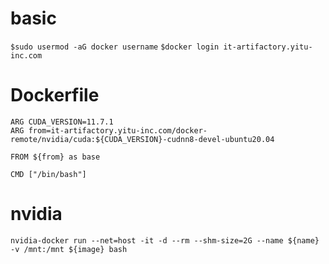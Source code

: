 # basic
`$sudo usermod -aG docker username`
`$docker login it-artifactory.yitu-inc.com`

# Dockerfile
```
ARG CUDA_VERSION=11.7.1
ARG from=it-artifactory.yitu-inc.com/docker-remote/nvidia/cuda:${CUDA_VERSION}-cudnn8-devel-ubuntu20.04

FROM ${from} as base

CMD ["/bin/bash"]
```

# nvidia
`nvidia-docker run --net=host -it -d --rm --shm-size=2G --name ${name} -v /mnt:/mnt ${image} bash`
